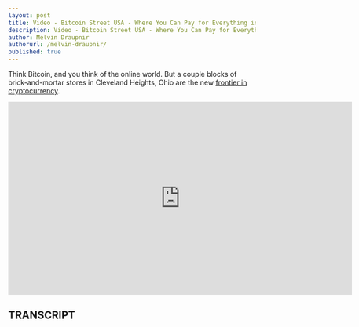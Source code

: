 ```yaml
---
layout: post
title: Video - Bitcoin Street USA - Where You Can Pay for Everything in Bitcoin
description: Video - Bitcoin Street USA - Where You Can Pay for Everything in Bitcoin
author: Melvin Draupnir
authorurl: /melvin-draupnir/ 
published: true
---
```


<p>Think Bitcoin, and you think of the online world. But a couple blocks of brick-and-mortar stores in Cleveland Heights, Ohio are the new <a href="/how-to-buy-litecoins/">frontier in cryptocurrency</a>.</p>

<center><iframe width="700" height="394" src="https://www.youtube.com/embed/kRBRt01_U_k" frameborder="0" allowfullscreen></iframe></center>

<h2>TRANSCRIPT</h2>
